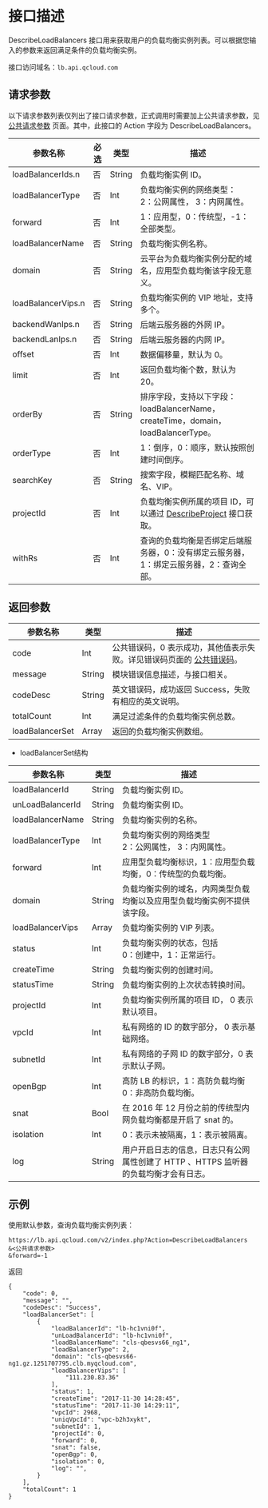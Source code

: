# 接口描述
 DescribeLoadBalancers 接口用来获取用户的负载均衡实例列表。可以根据您输入的参数来返回满足条件的负载均衡实例。

接口访问域名：`lb.api.qcloud.com`


## 请求参数
 以下请求参数列表仅列出了接口请求参数，正式调用时需要加上公共请求参数，见 [公共请求参数](http://tcecqpoc.fsphere.cn/document/api/214/4183) 页面。其中，此接口的 Action 字段为 DescribeLoadBalancers。

|参数名称|必选|类型|描述|
|---|---|---|---|
|loadBalancerIds.n|否|String|负载均衡实例 ID。|
|loadBalancerType|否|Int|负载均衡实例的网络类型：<br>2：公网属性， 3：内网属性。|
|forward|否|Int|1：应用型，0：传统型，-1：全部类型。|
|loadBalancerName|否|String|负载均衡实例名称。|
|domain|否|String|云平台为负载均衡实例分配的域名，应用型负载均衡该字段无意义。|
|loadBalancerVips.n|否|String|负载均衡实例的 VIP 地址，支持多个。|
|backendWanIps.n|否|String|后端云服务器的外网 IP。|
|backendLanIps.n|否|String|后端云服务器的内网 IP。|
|offset|否|Int|数据偏移量，默认为 0。|
|limit|否|Int|返回负载均衡个数，默认为 20。|
|orderBy|否|String|排序字段，支持以下字段：loadBalancerName，createTime，domain，loadBalancerType。|
|orderType|否|Int|1：倒序，0：顺序，默认按照创建时间倒序。|
|searchKey|否|String|搜索字段，模糊匹配名称、域名、VIP。|
|projectId|否|Int|负载均衡实例所属的项目 ID，可以通过 <a href="http://tcecqpoc.fsphere.cn/document/api/214/1261">DescribeProject</a> 接口获取。|
|withRs|否|Int|查询的负载均衡是否绑定后端服务器，0：没有绑定云服务器，1：绑定云服务器，2：查询全部。|

## 返回参数

|参数名称|类型|描述|
|----|---|----|
|code|Int|公共错误码，0 表示成功，其他值表示失败。详见错误码页面的 <a href="http://tcecqpoc.fsphere.cn/doc/api/244/%E9%94%99%E8%AF%AF%E7%A0%81#1.E3.80.81.E5.85.AC.E5.85.B1.E9.94.99.E8.AF.AF.E7.A0.81" title="公共错误码">公共错误码</a>。|
|message|String|模块错误信息描述，与接口相关。|
|codeDesc|String|英文错误码，成功返回 Success，失败有相应的英文说明。|
|totalCount|Int|满足过滤条件的负载均衡实例总数。|
|loadBalancerSet|Array|返回的负载均衡实例数组。|

- loadBalancerSet结构

|参数名称|类型|描述|
|----|---|----|
|loadBalancerId|String|负载均衡实例 ID。|
|unLoadBalancerId|String|负载均衡实例 ID。|
|loadBalancerName|String|负载均衡实例的名称。|
|loadBalancerType|Int|负载均衡实例的网络类型<br>2：公网属性， 3：内网属性。|
|forward|Int|应用型负载均衡标识，1：应用型负载均衡，0：传统型的负载均衡。|
|domain|String|负载均衡实例的域名，内网类型负载均衡以及应用型负载均衡实例不提供该字段。|
|loadBalancerVips|Array|负载均衡实例的 VIP 列表。|
|status|Int|负载均衡实例的状态，包括<br>0：创建中，1：正常运行。|
|createTime|String|负载均衡实例的创建时间。|
|statusTime|String|负载均衡实例的上次状态转换时间。|
|projectId|Int|负载均衡实例所属的项目 ID， 0 表示默认项目。|
|vpcId|Int|私有网络的 ID 的数字部分， 0 表示基础网络。|
|subnetId|Int|私有网络的子网 ID 的数字部分，0 表示默认子网。|
|openBgp|Int|高防 LB 的标识，1：高防负载均衡 0：非高防负载均衡。|
|snat|Bool|在 2016 年 12 月份之前的传统型内网负载均衡都是开启了 snat 的。|
|isolation|Int|0：表示未被隔离，1：表示被隔离。|
|log|String|用户开启日志的信息，日志只有公网属性创建了 HTTP 、HTTPS 监听器的负载均衡才会有日志。|


## 示例

使用默认参数，查询负载均衡实例列表：
```
https://lb.api.qcloud.com/v2/index.php?Action=DescribeLoadBalancers
&<公共请求参数>
&forward=-1
```

返回
```
{
    "code": 0,
    "message": "",
    "codeDesc": "Success",
    "loadBalancerSet": [
        {
            "loadBalancerId": "lb-hc1vni0f",
            "unLoadBalancerId": "lb-hc1vni0f",
            "loadBalancerName": "cls-qbesvs66_ng1",
            "loadBalancerType": 2,
            "domain": "cls-qbesvs66-ng1.gz.1251707795.clb.myqcloud.com",
            "loadBalancerVips": [
                "111.230.83.36"
            ],
            "status": 1,
            "createTime": "2017-11-30 14:28:45",
            "statusTime": "2017-11-30 14:29:11",
            "vpcId": 2968,
            "uniqVpcId": "vpc-b2h3xykt",
            "subnetId": 1,
            "projectId": 0,
            "forward": 0,
            "snat": false,
            "openBgp": 0,
            "isolation": 0,
            "log": "",
        }
    ],
    "totalCount": 1
}

```
